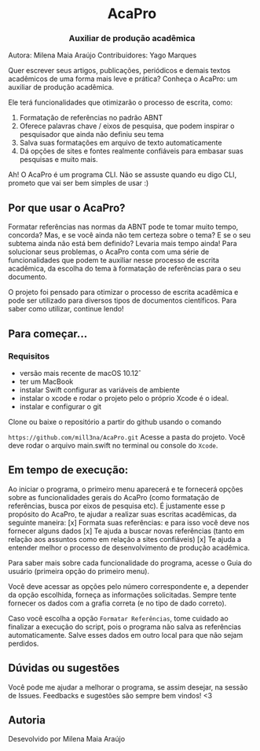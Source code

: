 <h1 align="center"> AcaPro </h1>
<h3 align="center"> Auxiliar de produção acadêmica </h3>

Autora: Milena Maia Araújo
Contribuidores: Yago Marques


Quer escrever seus artigos, publicações, periódicos e demais textos acadêmicos de uma forma mais leve e prática? Conheça o AcaPro: um auxiliar de produção acadêmica.

Ele terá funcionalidades que otimizarão o processo de escrita, como:

1. Formatação de referências no padrão ABNT
2. Oferece palavras chave / eixos de pesquisa, que podem inspirar o pesquisador que ainda não definiu seu tema 
3. Salva suas formatações em arquivo de texto automaticamente
4. Dá opções de sites e fontes realmente confiáveis para embasar suas pesquisas e muito mais.

Ah! O AcaPro é um programa CLI. Não se assuste quando eu digo CLI, prometo que vai ser bem simples de usar :) 


## Por que usar o AcaPro? 

Formatar referências nas normas da ABNT pode te tomar muito tempo, concorda? Mas, e se você ainda não tem certeza sobre o tema? E se o seu subtema ainda não está bem definido? Levaria mais tempo ainda! Para solucionar seus problemas, o AcaPro conta com uma série de funcionalidades que podem te auxiliar nesse processo de escrita acadêmica, da escolha do tema à formatação de referências para o seu documento.

O projeto foi pensado para otimizar o processo de escrita acadêmica e pode ser utilizado para diversos tipos de documentos científicos. Para saber como utilizar, continue lendo!

## Para começar... 

### Requisitos 

* versão mais recente de macOS 10.12ˆ
* ter um MacBook
* instalar Swift configurar as variáveis de ambiente
* instalar o xcode e rodar o projeto pelo o próprio Xcode é o ideal.
* instalar e configurar o git 

Clone ou baixe o repositório a partir do github usando o comando 

``` https://github.com/mill3na/AcaPro.git ```
Acesse a pasta do projeto. Você deve rodar o arquivo main.swift no terminal ou console do `Xcode`.



## Em tempo de execução:
Ao iniciar o programa, o primeiro menu aparecerá e te fornecerá opções sobre as funcionalidades gerais do AcaPro (como formatação de referências, busca por eixos de pesquisa etc). É justamente esse p propósito do AcaPro, te ajudar a realizar suas escritas acadêmicas, da seguinte maneira:
    [x] Formata suas referências: e para isso você deve nos fornecer alguns dados
    [x] Te ajuda a buscar novas referências (tanto em relação aos assuntos como em relação a sites confiáveis)
    [x] Te ajuda a entender melhor o processo de desenvolvimento de produção acadêmica.

Para saber mais sobre cada funcionalidade do programa, acesse o Guia do usuário (primeira opção do primeiro menu).

Você deve acessar as opções pelo número correspondente e, a depender da opção escolhida, forneça as informações solicitadas. Sempre tente fornecer os dados com a grafia correta (e no tipo de dado correto).

Caso você escolha a opção `Formatar Referências`, tome cuidado ao finalizar a execução do script, pois o programa não salva as referências automaticamente. Salve esses dados em outro local para que não sejam perdidos.


## Dúvidas ou sugestões

Você pode me ajudar a melhorar o programa, se assim desejar, na sessão de Issues. Feedbacks e sugestões são sempre bem vindos! <3

## Autoria
Desevolvido por Milena Maia Araújo

